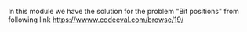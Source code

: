 In this module we have the solution for the problem "Bit positions" from following link
https://wwww.codeeval.com/browse/19/
